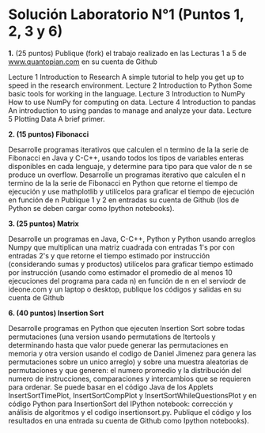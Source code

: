 # Solución Laboratorio N°1 (Puntos 1, 2, 3 y 6)

**1.** (25  puntos) Publique (fork) el trabajo realizado en las Lecturas 1 a 5 de www.quantopian.com en su cuenta de Github

Lecture 1 Introduction to Research A simple tutorial to help you get up to speed in the research environment. 
Lecture 2 Introduction to Python Some basic tools for working in the language. 
Lecture 3 Introduction to NumPy How to use NumPy for computing on data. 
Lecture 4 Introduction to pandas An introduction to using pandas to manage and analyze your data. 
Lecture 5 Plotting Data A brief primer.   
  
**2. (15 puntos) Fibonacci**

Desarrolle programas iterativos que calculen el n termino de la  la serie de Fibonacci  en Java y C-C++, usando todos los tipos de variables enteras disponibles en cada lenguaje, y determine para tipo para que valor de n se produce un overflow.
Desarrolle un programas iterativo que calculen el n termino de la  la serie de Fibonacci  en Python que retorne el tiempo de ejecución y use mathplotlib y utilícelos para graficar el tiempo de ejecución en función de n 
Publique  1 y 2 en entradas su cuenta de Github  (los de Python se deben cargar como Ipython notebooks).     

**3. (25 puntos) Matrix**

Desarrolle un programas en Java, C-C++, Python y Python usando arreglos Numpy que multiplican una matriz cuadrada con entradas  1's por con entradas 2's  y que retorne el tiempo estimado por instrucción (considerando sumas y productos)  utilícelos para graficar tiempo estimado por instrucción (usando como estimador el promedio de al menos 10 ejecuciones del programa para cada n)  en función de n en el serviodr de ideone.com y un laptop o desktop, publique los códigos y salidas en  su cuenta de Github

**6. (40 puntos)  Insertion Sort**

Desarrolle programas en Python que ejecuten Insertion Sort sobre todas permutaciones  (una version usando permutations de Itertools y determinando hasta que valor puede generar las permutaciones en memoria y otra version usando el  codigo de Daniel Jimenez para genera las permutaciones sobre un unico arreglo)   y sobre una muestra aleatorias de permutaciones y que generen: el numero promedio y la distribución del numero de instrucciones, comparaciones y intercambios que se requieren para ordenar. Se puede basar en el código Java de los Applets InsertSortTimePlot, InsertSortCompPlot y InsertSortWhileQuestionsPlot y en código Python para InsertionSort   del IPython notebook: corrección y análisis de algoritmos y el codigo insertionsort.py. Publique el código y los resultados en una entrada su cuenta de Github como Ipython notebooks).
